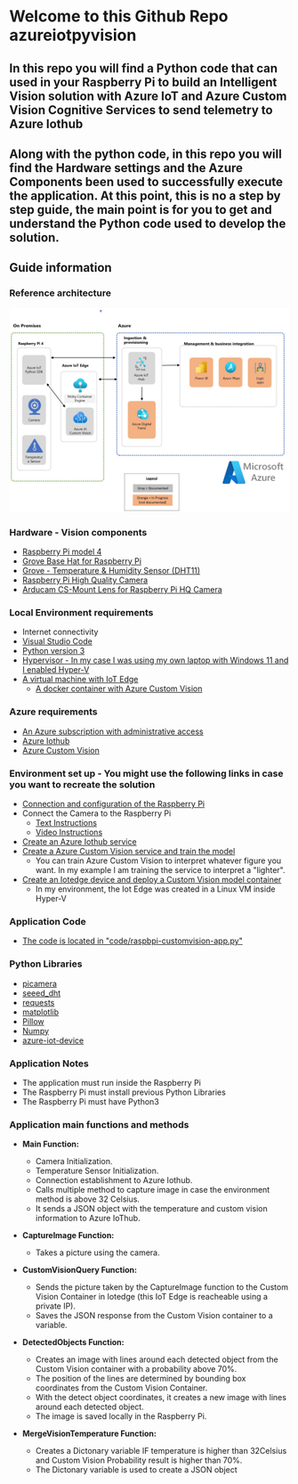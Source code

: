 # Welcome to this Github Repo azureiotpyvision

## In this repo you will find a Python code that can used in your Raspberry Pi to build an Intelligent Vision solution with Azure IoT and Azure Custom Vision Cognitive Services to send telemetry to Azure Iothub

## Along with the python code, in this repo you will find the Hardware settings and the Azure Components been used to successfully execute the application. At this point, this is no a step by step guide, the main point is for you to get and understand the Python code used to develop the solution.

## Guide information

### Reference architecture
![Architecture](images/azure-iot-reference-architecture1.jpeg)

### Hardware - Vision components

* [Raspberry Pi model 4](https://www.raspberrypi.com/products/raspberry-pi-4-model-b/)
* [Grove Base Hat for Raspberry Pi](https://www.seeedstudio.com/Grove-Base-Hat-for-Raspberry-Pi.html)
* [Grove - Temperature & Humidity Sensor (DHT11)](https://www.seeedstudio.com/Grove-Temperature-Humidity-Sensor-DHT11.html)
* [Raspberry Pi High Quality Camera](https://www.raspberrypi.com/products/raspberry-pi-high-quality-camera/)
* [Arducam CS-Mount Lens for Raspberry Pi HQ Camera](https://www.arducam.com/product/arducam-cs-mount-lens-for-raspberry-pi-hq-camera-8mm-focal-length-with-manual-focus-and-adjustable-aperture/)

### Local Environment requirements

* Internet connectivity
* [Visual Studio Code](https://code.visualstudio.com/)
* [Python version 3](https://www.python.org/downloads/)
* [Hypervisor - In my case I was using my own laptop with Windows 11 and I enabled Hyper-V](https://learn.microsoft.com/en-us/virtualization/hyper-v-on-windows/quick-start/enable-hyper-v)
* [A virtual machine with IoT Edge](https://learn.microsoft.com/en-us/azure/iot-edge/about-iot-edge?view=iotedge-1.4)
  * [A docker container with Azure Custom Vision](https://learn.microsoft.com/en-us/azure/cognitive-services/custom-vision-service/overview)

### Azure requirements

* [An Azure subscription with administrative access](https://azure.microsoft.com/en-in/free/)
* [Azure Iothub](https://learn.microsoft.com/en-us/azure/iot-hub/iot-concepts-and-iot-hub)
* [Azure Custom Vision](https://learn.microsoft.com/en-us/azure/cognitive-services/custom-vision-service/overview)

### Environment set up - You might use the following links in case you want to recreate the solution

* [Connection and configuration of the Raspberry Pi](https://github.com/microsoft/IoT-For-Beginners/blob/main/1-getting-started/lessons/1-introduction-to-iot/pi.md)
* Connect the Camera to the Raspberry Pi
  * [Text Instructions](https://github.com/microsoft/IoT-For-Beginners/blob/main/4-manufacturing/lessons/2-check-fruit-from-device/pi-camera.md)
  * [Video Instructions](https://www.youtube.com/live/bBDbRD5XeVI?feature=share)
* [Create an Azure Iothub service](https://learn.microsoft.com/en-us/azure/iot-hub/iot-hub-create-through-portal)
* [Create a Azure Custom Vision service and train the model](https://learn.microsoft.com/en-us/windows/ai/windows-ml/tutorials/image-classification-train-model)
  * You can train Azure Custom Vision to interpret whatever figure you want. In my example I am training the service to interpret a "lighter".
* [Create an Iotedge device and deploy a Custom Vision model container](https://learn.microsoft.com/en-us/azure/iot-edge/tutorial-deploy-custom-vision?view=iotedge-1.4)
  * In my environment, the Iot Edge was created in a Linux VM inside Hyper-V

### Application Code

* [The code is located in "code/raspbpi-customvision-app.py"](html://pastelink.com)

### Python Libraries

* [picamera](https://pypi.org/project/picamera/)
* [seeed_dht](https://pypi.org/project/seeed-python-dht/)
* [requests](https://pypi.org/project/requests/)
* [matplotlib](https://matplotlib.org/stable/users/installing/index.html/)
* [Pillow](https://pypi.org/project/Pillow/)
* [Numpy](https://numpy.org/install/)
* [azure-iot-device](https://pypi.org/project/azure-iot-device/)

### Application Notes

* The application must run inside the Raspberry Pi
* The Raspberry Pi must install previous Python Libraries
* The Raspberry Pi must have Python3

### Application main functions and methods

* **Main Function:**
  * Camera Initialization.
  * Temperature Sensor Initialization.
  * Connection establishment to Azure Iothub.
  * Calls multiple method to capture image in case the environment method is above 32 Celsius.
  * It sends a JSON object with the temperature and custom vision information to Azure IoThub.

* **CaptureImage Function:**
  * Takes a picture using the camera.

* **CustomVisionQuery Function:**
  * Sends the picture taken by the CaptureImage function to the Custom Vision Container in Iotedge (this IoT Edge is reacheable using a private IP).
  * Saves the JSON response from the Custom Vision container to a variable.

* **DetectedObjects Function:**
  * Creates an image with lines around each detected object from the Custom Vision container with a probability above 70%.
  * The position of the lines are determined by bounding box coordinates from the Custom Vision Container.
  * With the detect object coordinates, it creates a new image with lines around each detected object.
  * The image is saved locally in the Raspberry Pi.

* **MergeVisionTemperature Function:**
  * Creates a Dictonary variable IF temperature is higher than 32Celsius and Custom Vision Probability result is higher than 70%.
  * The Dictonary variable is used to create a JSON object